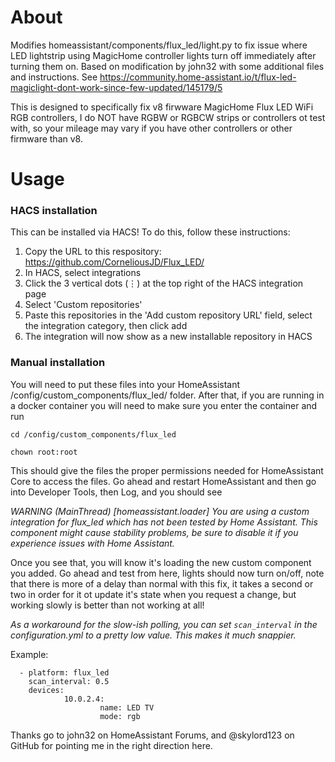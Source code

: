 # About
Modifies homeassistant/components/flux_led/light.py to fix issue where LED lightstrip using MagicHome controller lights turn off immediately after turning them on. Based on modification by john32 with some additional files and instructions. See https://community.home-assistant.io/t/flux-led-magiclight-dont-work-since-few-updated/145179/5

This is designed to specifically fix v8 firwware MagicHome Flux LED WiFi RGB controllers, I do NOT have RGBW or RGBCW strips or controllers ot test with, so your mileage may vary if you have other controllers or other firmware than v8.

# Usage

### HACS installation
This can be installed via HACS! To do this, follow these instructions: 
  1. Copy the URL to this respository: https://github.com/CorneliousJD/Flux_LED/
  2. In HACS, select integrations
  3. Click the 3 vertical dots (⋮) at the top right of the HACS integration page
  4. Select 'Custom repositories'
  5. Paste this repositories in the 'Add custom repository URL' field, select the integration category, then click add
  6. The integration will now show as a new installable repository in HACS

### Manual installation 
You will need to put these files into your HomeAssistant /config/custom_components/flux_led/ folder.
After that, if you are running in a docker container you will need to make sure you enter the container and run 

```
cd /config/custom_components/flux_led

chown root:root
```


This should give the files the proper permissions needed for HomeAssistant Core to access the files.
Go ahead and restart HomeAssistant and then go into Developer Tools, then Log, and you should see

*WARNING (MainThread) [homeassistant.loader] You are using a custom integration for flux_led which has not been tested by Home Assistant. This component might cause stability problems, be sure to disable it if you experience issues with Home Assistant.*

Once you see that, you will know it's loading the new custom component you added. Go ahead and test from here, lights should now turn on/off, note that there is more of a delay than normal with this fix, it takes a second or two in order for it ot update it's state when you request a change, but working slowly is better than not working at all!

*As a workaround for the slow-ish polling, you can set `scan_interval` in the configuration.yml to a pretty low value. This makes it much snappier.*

Example:
```
  - platform: flux_led
    scan_interval: 0.5
    devices:
            10.0.2.4:
                    name: LED TV
                    mode: rgb
```

Thanks go to john32 on HomeAssistant Forums, and @skylord123 on GitHub for pointing me in the right direction here.

